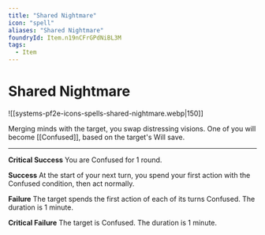 ```yaml
---
title: "Shared Nightmare"
icon: "spell"
aliases: "Shared Nightmare"
foundryId: Item.n19nCFrGPdNiBL3M
tags:
  - Item
---
```


# Shared Nightmare
![[systems-pf2e-icons-spells-shared-nightmare.webp|150]]

Merging minds with the target, you swap distressing visions. One of you will become [[Confused]], based on the target's Will save.

* * *

**Critical Success** You are Confused for 1 round.

**Success** At the start of your next turn, you spend your first action with the Confused condition, then act normally.

**Failure** The target spends the first action of each of its turns Confused. The duration is 1 minute.

**Critical Failure** The target is Confused. The duration is 1 minute.
